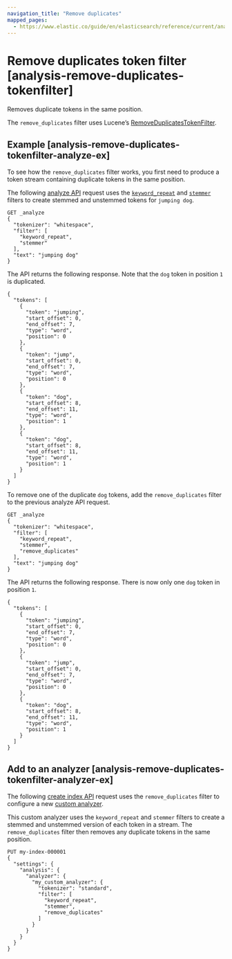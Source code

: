 ```yaml
---
navigation_title: "Remove duplicates"
mapped_pages:
  - https://www.elastic.co/guide/en/elasticsearch/reference/current/analysis-remove-duplicates-tokenfilter.html
---
```


# Remove duplicates token filter [analysis-remove-duplicates-tokenfilter]


Removes duplicate tokens in the same position.

The `remove_duplicates` filter uses Lucene’s [RemoveDuplicatesTokenFilter](https://lucene.apache.org/core/10_0_0/analysis/common/org/apache/lucene/analysis/miscellaneous/RemoveDuplicatesTokenFilter.html).

## Example [analysis-remove-duplicates-tokenfilter-analyze-ex]

To see how the `remove_duplicates` filter works, you first need to produce a token stream containing duplicate tokens in the same position.

The following [analyze API](https://www.elastic.co/docs/api/doc/elasticsearch/operation/operation-indices-analyze) request uses the [`keyword_repeat`](/reference/text-analysis/analysis-keyword-repeat-tokenfilter.md) and [`stemmer`](/reference/text-analysis/analysis-stemmer-tokenfilter.md) filters to create stemmed and unstemmed tokens for `jumping dog`.

```console
GET _analyze
{
  "tokenizer": "whitespace",
  "filter": [
    "keyword_repeat",
    "stemmer"
  ],
  "text": "jumping dog"
}
```

The API returns the following response. Note that the `dog` token in position `1` is duplicated.

```console-result
{
  "tokens": [
    {
      "token": "jumping",
      "start_offset": 0,
      "end_offset": 7,
      "type": "word",
      "position": 0
    },
    {
      "token": "jump",
      "start_offset": 0,
      "end_offset": 7,
      "type": "word",
      "position": 0
    },
    {
      "token": "dog",
      "start_offset": 8,
      "end_offset": 11,
      "type": "word",
      "position": 1
    },
    {
      "token": "dog",
      "start_offset": 8,
      "end_offset": 11,
      "type": "word",
      "position": 1
    }
  ]
}
```

To remove one of the duplicate `dog` tokens, add the `remove_duplicates` filter to the previous analyze API request.

```console
GET _analyze
{
  "tokenizer": "whitespace",
  "filter": [
    "keyword_repeat",
    "stemmer",
    "remove_duplicates"
  ],
  "text": "jumping dog"
}
```

The API returns the following response. There is now only one `dog` token in position `1`.

```console-result
{
  "tokens": [
    {
      "token": "jumping",
      "start_offset": 0,
      "end_offset": 7,
      "type": "word",
      "position": 0
    },
    {
      "token": "jump",
      "start_offset": 0,
      "end_offset": 7,
      "type": "word",
      "position": 0
    },
    {
      "token": "dog",
      "start_offset": 8,
      "end_offset": 11,
      "type": "word",
      "position": 1
    }
  ]
}
```


## Add to an analyzer [analysis-remove-duplicates-tokenfilter-analyzer-ex]

The following [create index API](https://www.elastic.co/docs/api/doc/elasticsearch/operation/operation-indices-create) request uses the `remove_duplicates` filter to configure a new [custom analyzer](docs-content://manage-data/data-store/text-analysis/create-custom-analyzer.md).

This custom analyzer uses the `keyword_repeat` and `stemmer` filters to create a stemmed and unstemmed version of each token in a stream. The `remove_duplicates` filter then removes any duplicate tokens in the same position.

```console
PUT my-index-000001
{
  "settings": {
    "analysis": {
      "analyzer": {
        "my_custom_analyzer": {
          "tokenizer": "standard",
          "filter": [
            "keyword_repeat",
            "stemmer",
            "remove_duplicates"
          ]
        }
      }
    }
  }
}
```


